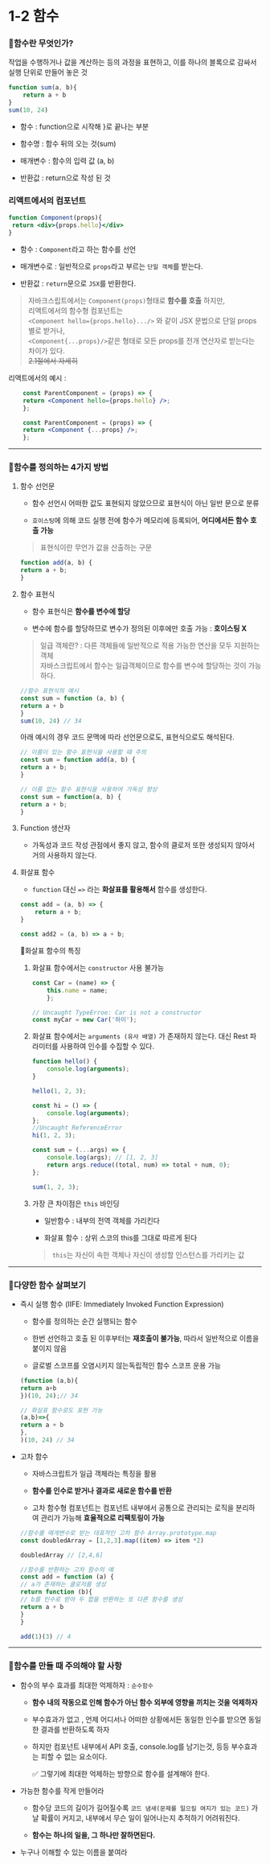 <br>

# 1-2 함수

### 📖함수란 무엇인가?

작업을 수행하거나 값을 계산하는 등의 과정을 표현하고, 이를 하나의 블록으로 감싸서 실행 단위로 만들어 놓은 것

```jsx
function sum(a, b){
    return a + b
}
sum(10, 24)
```
- 함수 : function으로 시작해 }로 끝나는 부분

- 함수명 : 함수 뒤의 오는 것(sum)

- 매개변수 : 함수의 입력 값 (a, b)

- 반환값 : return으로 작성 된 것

### 리액트에서의 컴포넌트

```jsx
function Component(props){
 return <div>{props.hello}</div>
}
```
- 함수 :  ```Component```라고 하는 함수를 선언

- 매개변수로 : 일반적으로 ```props```라고 부르는
```단일 객체```를 받는다.

- 반환값 : ```return```문으로 ```JSX```를 반환한다.

> 자바크스립트에서는 
```Component(props)```형태로 __함수를 호출__ 하지만,<br>
리액트에서의 함수형 컴포넌트는<br>
```<Component hello={props.hello}.../>```
와 같이 JSX 문법으로 단일 props별로 받거나,<br>
```<Component{...props}/>```같은 형태로 모든 props를 전개 연산자로 받는다는 차이가 있다.<br>
~~2.1절에서 자세히~~

리액트에서의 예시 :
```jsx
    const ParentComponent = (props) => {
    return <Component hello={props.hello} />;
    };
```

```jsx
    const ParentComponent = (props) => {
    return <Component {...props} />;
    };

```


---
### 📖함수를 정의하는 4가지 방법

1. 함수 선언문

    - 함수 선언시 어떠한 값도 표현되지 않았으므로 표현식이 아닌 일반 문으로 분류

    - ```호이스팅```에 의해 코드 실행 전에 함수가 메모리에 등록되어, __어디에서든 함수 호출 가능__

    > 표현식이란 무언가 값을 산출하는 구문

    ```js
    function add(a, b) {
    return a + b;
    }
    ```

2. 함수 표현식
    - 함수 표현식은 __함수를 변수에 할당__

    - 변수에 함수를 할당하므로 변수가 정의된 이후에만 호출 가능 : __호이스팅 X__

    > 일급 객체란? : 다른 객체들에 일반적으로 적용 가능한 연산을 모두
    지원하는 객체
    <br> 자바스크립트에서 함수는 일급객체이므로 함수를 변수에 할당하는 것이 가능하다. 

    ```js
    //함수 표현식의 예시
    const sum = function (a, b) {
    return a + b
    }
    sum(10, 24) // 34
    ```

    아래 예시의 경우 코드 문맥에 따라 선언문으로도, 표현식으로도 해석된다. 
    ```js
    // 이름이 있는 함수 표현식을 사용할 때 주의
    const sum = function add(a, b) {
    return a + b;
    }

    // 이름 없는 함수 표현식을 사용하여 가독성 향상
    const sum = function(a, b) {
    return a + b;
    }
    ```


3. Function 생산자
    - 가독성과 코드 작성 관점에서 좋지 않고, 함수의 클로저 또한 생성되지 않아서 거의 사용하지 않는다.

4. 화살표 함수
    - ```function``` 대신 ```=>``` 라는 __화살표를 활용해서__ 함수를 생성한다.

    ```js
    const add = (a, b) => {
        return a + b;
    }

    const add2 = (a, b) => a + b;
    ```

    📌화살표 함수의 특징

    1. 화살표 함수에서는 ```constructor``` 사용 불가능
        ```js
        const Car = (name) => {
            this.name = name;
            };

        // Uncaught TypeErroe: Car is not a constructor
        const myCar = new Car('하이');
        ```
    2. 화살표 함수에서는 ```arguments (유사 배열)``` 가 존재하지 않는다. 대신 Rest 파라미터를 사용하여 인수를 수집할 수 있다.
        ```js
        function hello() {
            console.log(arguments);
        }

        hello(1, 2, 3);

        const hi = () => {
            console.log(arguments);
        };
        //Uncaught ReferenceError
        hi(1, 2, 3);
        ```
        ```js
        const sum = (...args) => {
            console.log(args); // [1, 2, 3]
            return args.reduce((total, num) => total + num, 0);
        };

        sum(1, 2, 3);
        ```

    3. 가장 큰 차이점은 ```this``` 바인딩
        - 일반함수 : 내부의 전역 객체를 가리킨다

        - 화살표 함수 : 상위 스코의 this를 그대로 따르게 된다

        > ```this```는 자신이 속한 객체나 자신이 생성할 인스턴스를 가리키는 값

--- 

### 📖다양한 함수 살펴보기

 - 즉시 실행 함수 (IIFE: Immediately Invoked Function Expression)
    - 함수를 정의하는 순간 실행되는 함수

    - 한번 선언하고 호출 된 이후부터는 __재호출이 불가능__, 따라서 일반적으로 이름을 붙이지 않음

    - 글로벌 스코프를 오염시키지 않는독립적인 함수 스코프 운용 가능
    ```js
    (function (a,b){
    return a+b
    })(10, 24);// 34

    // 화살표 함수로도 표현 가능
    (a,b)=>{
    return a + b
    },
    )(10, 24) // 34
    ```
- 고차 함수
    - 자바스크립트가 일급 객체라는 특징을 활용

    - __함수를 인수로 받거나 결과로 새로운 함수를 반환__

    - 고차 함수형 컴포넌트는 컴포넌트 내부에서 공통으로 관리되는 로직을 분리하여 관리가 가능해 __효율적으로 리팩토링이 가능__


    ```js
    //함수를 매개변수로 받는 대표적인 고차 함수 Array.prototype.map
    const doubledArray = [1,2,3].map((item) => item *2)

    doubledArray // [2,4,6]
    ```
    ```js
    //함수를 반환하는 고차 함수의 예
    const add = function (a) {
    // a가 존재하는 클로저를 생성
    return function (b){
    // b를 인수로 받아 두 합을 반환하는 또 다른 함수를 생성
    return a + b
    }
    }

    add(1)(3) // 4
    ```

---

### 📖함수를 만들 때 주의해야 할 사항

- 함수의 부수 효과를 최대한 억제하자 : ```순수함수```
    - __함수 내의 작동으로 인해 함수가 아닌 함수 외부에 영향을 끼치는 것을 억제하자__

    - 부수효과가 없고 , 언제 어디서나 어떠한 상황에서든 동일한 인수를 받으면 동일한 결과를 반환하도록 하자
    
    - 하지만 컴포넌트 내부에서 API 호출, console.log를 남기는것, 등등 부수효과는 피할 수 없는 요소이다. <br>
    
        ✅ 그렇기에 최대한 억제하는 방향으로 함수를 설계해야 한다.
- 가능한 함수를 작게 만들어라

    - 함수당 코드의 길이가 길어질수록 ```코드 냄새(문제를 일으킬 여지가 있는 코드)```
가 날 확률이 커지고, 내부에서 무슨 일이 일어나는지 추적하기 어려워진다.

    - __함수는 하나의 일을, 그 하나만 잘하면된다.__
- 누구나 이해할 수 있는 이름을 붙여라
 


